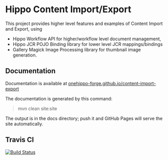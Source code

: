 
# Hippo Content Import/Export

This project provides higher level features and examples of Content Import and Export, using 
- Hippo Workflow API for higher/workflow level document management, 
- Hippo JCR POJO Binding library for lower level JCR mappings/bindings
 - Gallery Magick Image Processing library for thumbnail image generation.

## Documentation 

Documentation is available at [onehippo-forge.github.io/content-import-export](https://onehippo-forge.github.io/content-import-export)

The documentation is generated by this command:

 > mvn clean site:site
 
The output is in the docs directory; push it and GitHub Pages will serve the site automatically. 

## Travis CI 

[![Build Status](https://travis-ci.org/onehippo-forge/content-export-import.svg?branch=master)](https://travis-ci.org/onehippo-forge/content-export-import)
